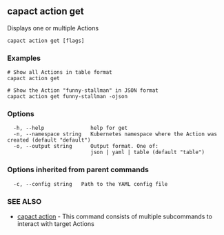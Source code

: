 ## capact action get

Displays one or multiple Actions

```
capact action get [flags]
```

### Examples

```
# Show all Actions in table format
capact action get

# Show the Action "funny-stallman" in JSON format
capact action get funny-stallman -ojson

```

### Options

```
  -h, --help               help for get
  -n, --namespace string   Kubernetes namespace where the Action was created (default "default")
  -o, --output string      Output format. One of:
                           json | yaml | table (default "table")
```

### Options inherited from parent commands

```
  -c, --config string   Path to the YAML config file
```

### SEE ALSO

* [capact action](capact_action.md)	 - This command consists of multiple subcommands to interact with target Actions


